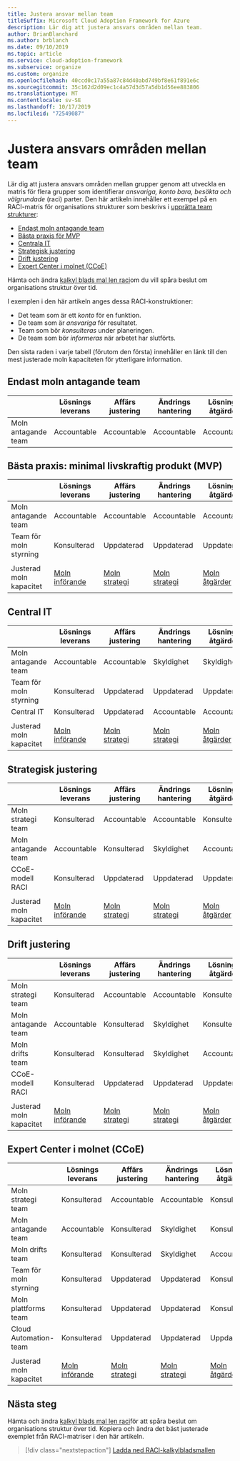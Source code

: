 ```yaml
---
title: Justera ansvar mellan team
titleSuffix: Microsoft Cloud Adoption Framework for Azure
description: Lär dig att justera ansvars områden mellan team.
author: BrianBlanchard
ms.author: brblanch
ms.date: 09/10/2019
ms.topic: article
ms.service: cloud-adoption-framework
ms.subservice: organize
ms.custom: organize
ms.openlocfilehash: 40ccd0c17a55a87c84d40abd749bf8e61f891e6c
ms.sourcegitcommit: 35c162d2d09ec1c4a57d3d57a5db1d56ee883806
ms.translationtype: MT
ms.contentlocale: sv-SE
ms.lasthandoff: 10/17/2019
ms.locfileid: "72549087"
---
```

# <a name="align-responsibilities-across-teams"></a>Justera ansvars områden mellan team

Lär dig att justera ansvars områden mellan grupper genom att utveckla en matris för flera grupper som identifierar *ansvariga, konto bara, besökta och välgrundade* (raci) parter. Den här artikeln innehåller ett exempel på en RACI-matris för organisations strukturer som beskrivs i [upprätta team strukturer](./organization-structures.md):

- [Endast moln antagande team](#cloud-adoption-team-only)
- [Bästa praxis för MVP](#best-practice-minimum-viable-product-mvp)
- [Centrala IT](#central-it)
- [Strategisk justering](#strategic-alignment)
- [Drift justering](#operational-alignment)
- [Expert Center i molnet (CCoE)](#cloud-center-of-excellence-ccoe)

Hämta och ändra [kalkyl blads mal len raci](https://archcenter.blob.core.windows.net/cdn/fusion/management/raci-template.xlsx)om du vill spåra beslut om organisations struktur över tid.

I exemplen i den här artikeln anges dessa RACI-konstruktioner:

- Det team som är ett *konto* för en funktion.
- De team som är *ansvariga* för resultatet.
- Team som bör *konsulteras* under planeringen.
- De team som bör *informeras* när arbetet har slutförts.

Den sista raden i varje tabell (förutom den första) innehåller en länk till den mest justerade moln kapaciteten för ytterligare information.

## <a name="cloud-adoption-team-only"></a>Endast moln antagande team

|  |Lösnings leverans  |Affärs justering  |Ändrings hantering  |Lösnings åtgärder  |Styrning |Plattforms förfallo tid  |Plattforms åtgärder  |Plattforms automatisering  |
|---------|---------|---------|---------|---------|---------|---------|---------|---------|
|Moln antagande team |Accountable|Accountable|Accountable|Accountable|Accountable|Accountable|Accountable|Accountable|

## <a name="best-practice-minimum-viable-product-mvp"></a>Bästa praxis: minimal livskraftig produkt (MVP)

|  |Lösnings leverans  |Affärs justering  |Ändrings hantering  |Lösnings åtgärder  |Styrning |Plattforms förfallo tid  |Plattforms åtgärder  |Plattforms automatisering  |
|---------|---------|---------|---------|---------|---------|---------|---------|---------|
|Moln antagande team|Accountable|Accountable|Accountable|Accountable|Konsulterad|Konsulterad|Konsulterad|Uppdaterad|
|Team för moln styrning|Konsulterad|Uppdaterad|Uppdaterad|Uppdaterad|Accountable|Accountable|Accountable|Accountable|
||||||||||
|Justerad moln kapacitet|[Moln införande](./cloud-adoption.md)|[Moln strategi](./cloud-strategy.md)|[Moln strategi](./cloud-strategy.md)|[Moln åtgärder](./cloud-operations.md)|[CCoE](./cloud-center-of-excellence.md) -[moln styrning](./cloud-governance.md)|[CCoE](./cloud-center-of-excellence.md) -[Cloud Platform](./cloud-platform.md)|[CCoE](./cloud-center-of-excellence.md) -[Cloud Platform](./cloud-platform.md)|[CCoE](./cloud-center-of-excellence.md) -[Cloud Automation](./cloud-automation.md)|

## <a name="central-it"></a>Central IT

| |Lösnings leverans  |Affärs justering  |Ändrings hantering  |Lösnings åtgärder  |Styrning |Plattforms förfallo tid  |Plattforms åtgärder  |Plattforms automatisering  |
|---------|---------|---------|---------|---------|---------|---------|---------|---------|
|Moln antagande team  |Accountable|Accountable|Skyldighet    |Skyldighet|Uppdaterad   |Uppdaterad   |Uppdaterad   |Uppdaterad   |
|Team för moln styrning|Konsulterad  |Uppdaterad   |Uppdaterad   |Uppdaterad   |Accountable|Konsulterad  |Skyldighet|Uppdaterad   |
|Central IT           |Konsulterad  |Uppdaterad   |Accountable   |Accountable   |Skyldighet  |Accountable|Accountable|Accountable|
||||||||||
|Justerad moln kapacitet|[Moln införande](./cloud-adoption.md)|[Moln strategi](./cloud-strategy.md)|[Moln strategi](./cloud-strategy.md)|[Moln åtgärder](./cloud-operations.md)|[Molnstyrning](./cloud-governance.md)|[Centrala IT](./central-it.md)|[Centrala IT](./central-it.md)|[Centrala IT](./central-it.md)|

## <a name="strategic-alignment"></a>Strategisk justering

|  |Lösnings leverans  |Affärs justering  |Ändrings hantering  |Lösnings åtgärder  |Styrning |Plattforms förfallo tid  |Plattforms åtgärder  |Plattforms automatisering  |
|---------|---------|---------|---------|---------|---------|---------|---------|---------|
|Moln strategi team  |Konsulterad  |Accountable|Accountable|Konsulterad  |Konsulterad  |Uppdaterad   |Uppdaterad   |Uppdaterad   |
|Moln antagande team  |Accountable|Konsulterad  |Skyldighet|Accountable|Uppdaterad   |Uppdaterad   |Uppdaterad   |Uppdaterad   |
|CCoE-modell RACI      |Konsulterad  |Uppdaterad   |Uppdaterad   |Uppdaterad   |Accountable|Accountable|Accountable|Accountable|
||||||||||
|Justerad moln kapacitet|[Moln införande](./cloud-adoption.md)|[Moln strategi](./cloud-strategy.md)|[Moln strategi](./cloud-strategy.md)|[Moln åtgärder](./cloud-operations.md)|[CCoE](./cloud-center-of-excellence.md) -[moln styrning](./cloud-governance.md)|[CCoE](./cloud-center-of-excellence.md) -[Cloud Platform](./cloud-platform.md)|[CCoE](./cloud-center-of-excellence.md) -[Cloud Platform](./cloud-platform.md)|[CCoE](./cloud-center-of-excellence.md) -[Cloud Automation](./cloud-automation.md)|

## <a name="operational-alignment"></a>Drift justering

|  |Lösnings leverans  |Affärs justering  |Ändrings hantering  |Lösnings åtgärder  |Styrning |Plattforms förfallo tid  |Plattforms åtgärder  |Plattforms automatisering  |
|---------|---------|---------|---------|---------|---------|---------|---------|---------|
|Moln strategi team  |Konsulterad  |Accountable|Accountable|Konsulterad  |Konsulterad  |Uppdaterad   |Uppdaterad   |Uppdaterad   |
|Moln antagande team  |Accountable|Konsulterad  |Skyldighet|Konsulterad  |Uppdaterad   |Uppdaterad   |Uppdaterad   |Uppdaterad   |
|Moln drifts team|Konsulterad  |Konsulterad  |Skyldighet|Accountable|Konsulterad  |Uppdaterad   |Accountable|Konsulterad  |
|CCoE-modell RACI      |Konsulterad  |Uppdaterad   |Uppdaterad   |Uppdaterad   |Accountable|Accountable|Skyldighet|Accountable|
||||||||||
|Justerad moln kapacitet|[Moln införande](./cloud-adoption.md)|[Moln strategi](./cloud-strategy.md)|[Moln strategi](./cloud-strategy.md)|[Moln åtgärder](./cloud-operations.md)|[CCoE](./cloud-center-of-excellence.md) -[moln styrning](./cloud-governance.md)|[CCoE](./cloud-center-of-excellence.md) -[Cloud Platform](./cloud-platform.md)|[CCoE](./cloud-center-of-excellence.md) -[Cloud Platform](./cloud-platform.md)|[CCoE](./cloud-center-of-excellence.md) -[Cloud Automation](./cloud-automation.md)|

## <a name="cloud-center-of-excellence-ccoe"></a>Expert Center i molnet (CCoE)

|  |Lösnings leverans  |Affärs justering  |Ändrings hantering  |Lösnings åtgärder  |Styrning |Plattforms förfallo tid  |Plattforms åtgärder  |Plattforms automatisering  |
|---------|---------|---------|---------|---------|---------|---------|---------|---------|
|Moln strategi team  |Konsulterad  |Accountable|Accountable|Konsulterad  |Konsulterad  |Uppdaterad   |Uppdaterad   |Uppdaterad   |
|Moln antagande team  |Accountable|Konsulterad  |Skyldighet|Konsulterad  |Uppdaterad   |Uppdaterad   |Uppdaterad   |Uppdaterad   |
|Moln drifts team|Konsulterad  |Konsulterad  |Skyldighet|Accountable|Konsulterad  |Uppdaterad   |Accountable|Konsulterad  |
|Team för moln styrning|Konsulterad  |Uppdaterad   |Uppdaterad   |Konsulterad  |Accountable|Konsulterad  |Skyldighet|Uppdaterad   |
|Moln plattforms team  |Konsulterad  |Uppdaterad   |Uppdaterad   |Konsulterad  |Konsulterad  |Accountable|Skyldighet|Skyldighet|
|Cloud Automation-team|Konsulterad  |Uppdaterad   |Uppdaterad   |Uppdaterad   |Konsulterad  |Skyldighet|Skyldighet|Accountable|
||||||||||
|Justerad moln kapacitet|[Moln införande](./cloud-adoption.md)|[Moln strategi](./cloud-strategy.md)|[Moln strategi](./cloud-strategy.md)|[Moln åtgärder](./cloud-operations.md)|[CCoE](./cloud-center-of-excellence.md) -[moln styrning](./cloud-governance.md)|[CCoE](./cloud-center-of-excellence.md) -[Cloud Platform](./cloud-platform.md)|[CCoE](./cloud-center-of-excellence.md) -[Cloud Platform](./cloud-platform.md)|[CCoE](./cloud-center-of-excellence.md) -[Cloud Automation](./cloud-automation.md)|

## <a name="next-steps"></a>Nästa steg

Hämta och ändra [kalkyl blads mal len raci](https://archcenter.blob.core.windows.net/cdn/fusion/management/raci-template.xlsx)för att spåra beslut om organisations struktur över tid. Kopiera och ändra det bäst justerade exemplet från RACI-matriser i den här artikeln.

> [!div class="nextstepaction"]
> [Ladda ned RACI-kalkylbladsmallen](https://archcenter.blob.core.windows.net/cdn/fusion/management/raci-template.xlsx)
